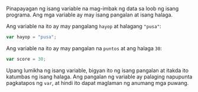 Pinapayagan ng isang variable na mag-imbak ng data sa loob ng isang programa. Ang mga variable ay may isang pangalan at isang halaga.

Ang variable na ito ay may pangalang `hayop` at halagang `"pusa"`:

```javascript
var hayop = "pusa";
```

Ang variable na ito ay may pangalan na `puntos` at ang halaga `30`:

```javascript
var score = 30;
```

Upang lumikha ng isang variable, bigyan ito ng isang pangalan at itakda ito katumbas ng isang halaga. Ang pangalan ng variable ay palaging napupunta pagkatapos ng `var`, at hindi ito dapat maglaman ng anumang mga puwang.